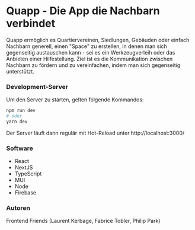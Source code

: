 # Quapp - Die App die Nachbarn verbindet
Quapp ermöglich es Quartiervereinen, Siedlungen, Gebäuden oder einfach Nachbarn generell, einen "Space" zu erstellen, in denen man sich gegenseitig austauschen kann - sei es ein Werkzeugverleih oder das Anbieten einer Hilfestellung. Ziel ist es die Kommunikation zwischen Nachbarn zu fördern und zu vereinfachen, indem man sich gegenseitig unterstützt.

### Development-Server
Um den Server zu starten, gelten folgende Kommandos:

```bash
npm run dev
# oder
yarn dev
```
Der Server läuft dann regulär mit Hot-Reload unter http://localhost:3000/

### Software
- React
- NextJS
- TypeScript
- MUI
- Node
- Firebase

### Autoren
Frontend Friends (Laurent Kerbage, Fabrice Tobler, Philip Park)
